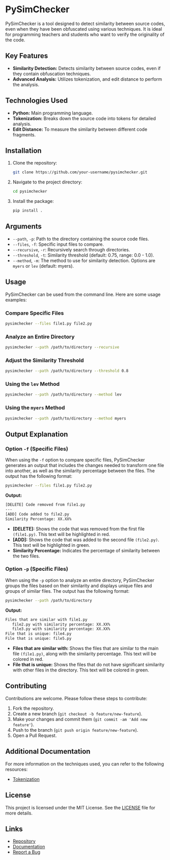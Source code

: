 # PySimChecker

PySimChecker is a tool designed to detect similarity between source codes, even when they have been obfuscated using various techniques. It is ideal for programming teachers and students who want to verify the originality of the code.

## Key Features

- **Similarity Detection:** Detects similarity between source codes, even if they contain obfuscation techniques.
- **Advanced Analysis:** Utilizes tokenization, and edit distance to perform the analysis.

## Technologies Used

- **Python:** Main programming language.
- **Tokenization:** Breaks down the source code into tokens for detailed analysis.
- **Edit Distance:** To measure the similarity between different code fragments.

## Installation

1. Clone the repository:
    ```sh
    git clone https://github.com/your-username/pysimchecker.git
    ```
2. Navigate to the project directory:
    ```sh
    cd pysimchecker
    ```
3. Install the package:
    ```sh
    pip install .
    ```

## Arguments

- `--path`, `-p`: Path to the directory containing the source code files.
- `--files`, `-f`: Specific input files to compare.
- `--recursive`, `-r`: Recursively search through directories.
- `--threshold`, `-t`: Similarity threshold (default: 0.75, range: 0.0 - 1.0).
- `--method`, `-m`: The method to use for similarity detection. Options are `myers` or `lev` (default: myers).

## Usage

PySimChecker can be used from the command line. Here are some usage examples:

### Compare Specific Files
```sh
pysimchecker --files file1.py file2.py
```

### Analyze an Entire Directory
```sh
pysimchecker --path /path/to/directory --recursive
```

### Adjust the Similarity Threshold
```sh
pysimchecker --path /path/to/directory --threshold 0.8
```

### Using the `lev` Method
```sh
pysimchecker --path /path/to/directory --method lev
```

### Using the `myers` Method
```sh
pysimchecker --path /path/to/directory --method myers
```

## Output Explanation

### Option `-f` (Specific Files)

When using the `-f` option to compare specific files, PySimChecker generates an output that includes the changes needed to transform one file into another, as well as the similarity percentage between the files. The output has the following format:

```sh
pysimchecker --files file1.py file2.py
```

**Output:**
```sh
[DELETE] Code removed from file1.py
---
[ADD] Code added to file2.py
Similarity Percentage: XX.XX%
```

- **[DELETE]:** Shows the code that was removed from the first file `(file1.py)`. This text will be highlighted in red.
- **[ADD]:** Shows the code that was added to the second file `(file2.py)`. This text will be highlighted in green.
- **Similarity Percentage:** Indicates the percentage of similarity between the two files.

### Option `-p` (Specific Files)

When using the `-p` option to analyze an entire directory, PySimChecker groups the files based on their similarity and displays unique files and groups of similar files. The output has the following format:

```sh
pysimchecker --path /path/to/directory
```

**Output:**
```sh
Files that are similar with file1.py
   file2.py with similarity percentage: XX.XX%
   file3.py with similarity percentage: XX.XX%
File that is unique: file4.py
File that is unique: file5.py
```

- **Files that are similar with:** Shows the files that are similar to the main file `(file1.py)`, along with the similarity percentage. This text will be colored in red.
- **File that is unique:** Shows the files that do not have significant similarity with other files in the directory. This text will be colored in green.

## Contributing

Contributions are welcome. Please follow these steps to contribute:

1. Fork the repository.
2. Create a new branch (`git checkout -b feature/new-feature`).
3. Make your changes and commit them (`git commit -am 'Add new feature'`).
4. Push to the branch (`git push origin feature/new-feature`).
5. Open a Pull Request.

## Additional Documentation
For more information on the techniques used, you can refer to the following resources:

- [Tokenization](https://en.wikipedia.org/wiki/Tokenization)

## License

This project is licensed under the MIT License. See the [LICENSE](LICENSE) file for more details.

## Links

- [Repository](https://github.com/EdsonEddy/pysimchecker)
- [Documentation](https://github.com/EdsonEddy/pysimchecker/wiki)
- [Report a Bug](https://github.com/EdsonEddy/pysimchecker/issues)
